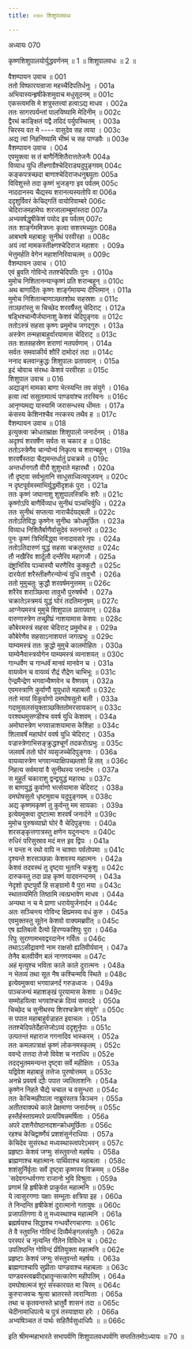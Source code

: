 ```yaml
---
title: ०७० शिशुपालवधः

---
```

अध्यायः 070

कृष्णशिशुपालयोर्युद्धवर्णनम् ॥ 1 ॥ शिशुपालवधः ॥ 2 ॥

वैशम्पायन उवाच ॥	001  
ततो विष्फारयन्राजा महच्चैदिपतिर्धनुः ।	001a  
अभियास्यन्हृषीकेशमुवाच मधुसूदनम् ॥	001c  
एकस्त्वमसि मे शत्रुस्तत्त्वां हत्वाऽद्य माधव ।	002a  
ततः सागरपर्यन्तां पालयिष्यामि मेदिनीम् ॥	002c  
द्वैरथं काङ्क्षितं यद्वै तदिदं पर्युपस्थितम् ।	003a  
चिरस्य वत मे ---- वासुदेव सह त्वया ।	003c  
अद्य त्वां निहनिष्यामि भीष्मं च सह पाण्डवैः ॥	003e  
वैशम्पायन उवाच ।	004  
एवमुक्त्वा स तं बाणैर्निशितैरात्ततेजनैः 	004a  
विव्याध युधि तीक्ष्णाग्रैश्चेदिराड्यदुपुङ्गवम् 	004c  
कङ्कपत्रच्छदा बाणाश्चेदिराजधनुश्च्युताः 	005a  
विविशुस्ते तदा कृष्णं भुजङ्गा इव पर्वतम् 	005c  
नाददानस्य चैद्यस्य शरानत्यस्यतोपि वा 	006a  
ददृशुर्विवरं केचिद्गतिं वायोरिवाम्बरे 	006c  
चेदिराजमहामेघः शरजालाम्बुमांस्तदा 	007a  
अभ्यवर्षद्धृषीकेशं पयोद इव पर्वतम् 	007c  
ततः शार्ङ्गममित्रघ्नः कृत्वा सशरमच्युतः 	008a  
आबभाषे महाबाहुः सुनीथं परवीरहा ॥	008c  
अयं त्वां मामकस्तीक्ष्णश्चेदिराज महाशरः ।	009a  
भेत्तुमर्हति वेगेन महाशनिरिवाचलम् ॥	009c  
वैशम्पायन उवाच ।	010  
एवं ब्रुवति गोविन्दे ततश्चेदिपतिः पुनः ।	010a  
मुमोच निशितानन्यान्कृष्णं प्रति शरान्बहून् ॥	010c  
अथ बाणार्दितः कृष्णः शार्ङ्गमायम्य दीप्तिमान् ।	011a  
मुमोच निशितान्बाणाञ्छतशोथ सहस्रशः ॥	011c  
ताञ्छरांस्तु स चिच्छेद शरवर्षैस्तु चेदिराट् ।	012a  
षड्भिश्चान्यैर्जघानाशु केशवं चेदिपुङ्गवः ॥	012c  
ततोऽस्त्रं सहसा कृष्णः प्रमुमोच जगद्गुरुः ।	013a  
अस्त्रेण तन्महाबाहुर्वारयामास चेदिराट् ॥	013c  
ततः शतसहस्रेण शराणां नतपर्वणाम् ।	014a  
सर्वतः समवाकीर्य शौरिं दामोदरं तदा ॥	014c  
ननाद बलवान्क्रुद्धः शिशुपालः प्रतापवान् ।	015a  
इदं चोवाच संरब्धः केशवं परवीरहा ॥	015c  
शिशुपाल उवाच ॥	016  
अद्याङ्गं मामका बाणा भेत्स्यन्ति तव संयुगे ।	016a  
हत्वा त्वां ससुतामात्यं पाण्डवांश्च तरस्विनः ॥	016c  
आनृण्यमद्य यास्यामि जरासन्धस्य धीमतः ।	017a  
कंसस्य केशिनश्चैव नरकस्य तथैव ह ॥	017c  
वैशम्पायन उवाच ॥	018  
इत्युक्त्वा क्रोधताम्राक्षः शिशुपालो जनार्दनम् ।	018a  
अदृश्यं शरवर्षेण सर्वतः स चकार ह ॥	018c  
ततोऽस्त्रेणैव चान्योन्यं निकृत्य च शरान्बहून् ।	019a  
शरवर्षैस्तदा चैद्यमन्तर्धातुं प्रचक्रमे ॥	019c  
अन्तर्धानगतौ वीरौ शुशुभाते महारथौ ।	020a  
तौ दृष्ट्वा सर्वभूतानि साधुसाध्वित्यपूजयन् ॥	020c  
न दृष्टपूर्वमस्माभिर्युद्धमीदृशकं पुरा ।	021a  
ततः कृष्णं जघानाशु शुशुपालस्त्रिभिः शरैः ॥	021c  
कृष्णोऽपि बाणैर्विव्याध सुनीथं पञ्चभिर्युधि ।	022a  
ततः सुनीथं सप्तत्या नाराचैर्दयद्बली ॥	022c  
ततोऽतिविद्धः कृष्णेन सुनीथः क्रोधमूर्छितः ।	023a  
विव्याध निशितैर्बाणैर्वासुदेवं स्तनान्तरे ॥	023c  
पुनः कृष्णं त्रिभिर्विद्ध्वा ननादावसरे नृपः ।	024a  
ततोऽतिदारुणं युद्धं सहसा चक्रतुस्तदा ॥	024c  
तौ नखैरिव शार्दूलौ दन्तैरिव महागजौ ।	025a  
दंष्ट्राभिरिव पञ्चास्यौ चरणैरिव कुक्कुटौ ॥	025c  
दारयेतां शरैस्तीक्ष्णैरन्योन्यं युधि तावुभौ ।	026a  
ततो मुमुचतुः क्रुद्धौ शरवर्षमनुत्तमम् ॥	026c  
शरैरेव शराञ्छित्वा तावुभौ पुरुषर्षभौ ।	027a  
चक्रातेऽस्त्रमयं युद्धं घोरं तदतिमानुषम् ॥	027c  
आग्नेयमस्त्रं मुमुचे शिशुपालः प्रतापवान् ।	028a  
वारुणास्त्रेण तच्छ्रीघ्रं नाशयामास केशवः ॥	028c  
कौबेरमस्त्रं सहसा चेदिराट् प्रमुमोच ह । 	029a  
कौबेरेणैव सहसाऽनाशयत्तं जगत्प्रभुः ॥	029c  
याम्यमस्त्रं ततः क्रुद्धो मुमुचे कालमोहितः ।	030a  
याम्येनैवास्त्रयोगेन याम्यमस्त्रं व्यनाशयत् ॥	030c  
गान्धर्वेण च गान्धर्वं मानवं मानवेन च ।	031a  
वायव्येन च वायव्यं रौद्रं रौद्रेण चाभिभूः ॥	031c  
ऐन्द्रमैन्द्रेण भगवान्वैष्णवेन च वैष्णवम् ।	032a  
एवमस्त्राणि कुर्वाणौ युयुधाते महाबलौ ॥	032c  
ततो मायां विकुर्वाणो दमघोषसुतो बली ।	033a  
गदामुसलसंयुक्ताञ्छक्तितोमरसायकान् ॥	033c  
परश्वथमुसण्डीश्च ववर्ष युधि केशवम् ।	034a  
अमोघास्त्रेण भगवान्नाशयामास केशिहा ॥	034c  
शिलावर्षं महाघोरं ववर्ष युधि चेदिराट् ।	035a  
वज्रास्त्रेणाभिसङ्क्रुद्धश्चूर्णं तदकरोत्प्रभुः ॥	035c  
जलवर्षं ततो घोरं व्यसृजच्चेदिपुङ्गवः ।	036a  
वायव्यास्त्रेण भगवान्व्याक्षिपच्छतशो हि तत् ॥	036c  
निहत्य सर्वमायां वै सुनीथस्य जनार्दनः ।	037a  
स मुहूर्तं चकाराशु द्वन्द्वयुद्धं महारथः ॥	037c  
स बाणयुद्धं कुर्वाणो भर्त्सयामास चेदिराट् ।	038a  
दमघोषसुतो धृष्टमुवाच यदुपुङ्गवम् ॥	038c  
अद्य कृष्णमकृष्णं तु कुर्वन्तु मम सायकाः ।	039a  
इत्येवमुक्त्वा दुष्टात्मा शरवर्षं जनार्दने ॥	039c  
मुमोच पुरुषव्याघ्रो घोरं वै चेदिपुङ्गवः ।	040a  
शरसङ्कृत्तगात्रस्तु क्षणेन यदुनन्दनः ॥	040c  
रुधिरं परिसुस्राव मदं मत्त इव द्विपः ।	041a  
न यन्ता न रथो वापि न चाश्वाः पर्वतोपमाः ॥	041c  
दृश्यन्ते शरसञ्छन्नाः केशवस्य महात्मनः ।	042a  
केशवं तदवस्थं तु दृष्ट्वा भूतानि चक्रुशुः ॥	042c  
दारुकस्तु तदा प्राह कृष्णं यादवनन्दनम् ।	043a  
नेदृशो दृष्टपूर्वो हि सङ्ग्रामो वै पुरा मया ॥	043c  
स्थातव्यमिति तिष्ठामि त्वत्प्रभावेण माधव ।	044a  
अन्यथा न च मे प्राणा धरायेयुर्जनार्दन ॥	044c  
अतः सञ्चिन्त्य गोविन्द क्षिप्रमस्य वधं कुरु ।	045a  
एवमुक्तस्तु सूतेन केशवो वाक्यमब्रवीत् ॥	045c  
एष ह्यतिबलो दैत्यो हिरण्यकशिपुः पुरा ।	046a  
रिपुः सुराणामभवद्वरदानेन गर्वितः ॥	046c  
तथाऽऽसीद्रावणो नाम राक्षसो ह्यतिवीर्यवान् ।	047a  
तेनैव बलवीर्येण बलं नागणयन्मम ॥	047c  
अहं मृत्युश्च भविता काले काले दुरात्मनः ।	048a  
न भेतव्यं तथा सूत नैष कश्चिन्मयि स्थिते ॥	048c  
इत्येवमुक्त्वा भगवान्ननर्द गरुडध्वजः ।	049a  
पाञ्चजन्यं महाशङ्खं पूरयामास केशवः ॥	049c  
सम्मोहयित्वा भगवांश्चक्रं दिव्यं समाददे ।	050a  
चिच्छेद च सुनीथस्य शिरश्चक्रेण संयुगे' ॥	050c  
स पपात महाबाहुर्वज्राहत इवाचलः ।	051a  
ततश्चेदिपतेर्देहात्तेजोऽग्र्यं ददृशुर्नृपाः ॥	051c  
उत्पतन्तं महाराज गगनादिव भास्करम् ।	052a  
ततः कमलपत्राक्षं कृष्णं लोकनमस्कृतम् ।	052c  
ववन्दे तत्तदा तेजो विवेश च नराधिप ॥	052e  
तदद्भुतममन्यन्त दृष्ट्वा सर्वे महीक्षितः ।	053a  
यद्विवेश महाबाहुं तत्तेजः पुरुषोत्तमम् ॥	053c  
अनभ्रे प्रववर्ष द्यौः पपात ज्वलिताशनिः ।	054a  
कृष्णेन निहते चैद्ये चचाल च वसुन्धरा ॥	054c  
ततः केचिन्महीपाला नाब्रुवंस्तत्र किञ्चन ।	055a  
अतीतवाक्पथे काले प्रेक्षमाणा जनार्दनम् ॥	055c  
हस्तैर्हस्ताग्रमपरे प्रत्यपिंषन्नमर्षिताः ।	056a  
अपरे दशनैरोष्ठानदशन्क्रोधमूर्छिताः ॥	056c  
रहश्च केचिद्वार्ष्णेयं प्रशशंसुर्नराधिपाः ।	057a  
केचिदेव सुसंरब्धा मध्यस्थास्त्वपरेऽभवन् ॥	057c  
प्रहृष्टाः केशवं जग्मुः संस्तुवन्तो महर्षयः ।	058a  
ब्राह्मणाश्च महात्मानः पार्थिवाश्च महाबलाः ।	058c  
शशंसुर्निर्वृताः सर्वे दृष्ट्वा कृष्णस्य विक्रमम् ॥	058e  
`सदेवगन्धर्वगणा राजानो भुवि विश्रुताः ।	059a  
प्रणामं हि हृषीकेशे प्राकुर्वत महात्मनि ॥	059c  
ये त्वासुरगणाः पक्षाः सम्भूताः क्षत्रिया इह ।	060a  
ते निन्दन्ति हृषीकेशं दुरात्मानो गतायुषः ॥	060c  
प्रजापतिगणा ये तु मध्यस्थाश्च महात्मनि ।	061a  
ब्रह्मर्षयश्च सिद्धाश्च गन्धर्वोरगचारणाः ॥	061c  
ते वै स्तुवन्ति गोविन्दं दिव्यैर्मङ्गलसंयुतैः ।	062a  
परस्परं च नृत्यन्ति गीतेन विविधेन च ।	062c  
उपतिष्ठन्ति गोविन्दं प्रीतियुक्ता महात्मनि ॥	062e  
प्रहृष्टाः केशवं जग्मुः संस्तुवन्तो महर्षयः ।	063a  
ब्राह्मणाश्चापि सुप्रीताः पाण्डवाश्च महाबलाः ॥	063c  
पाण्डवस्त्वब्रवीद्भ्रातॄन्सत्कारेण महीपतिम् ।	064a  
दमघोषात्मजं शूरं संस्कारयत मा चिरम् ॥	064c  
कुरुराजवचः श्रुत्वा भ्रातरस्ते त्वरान्विताः ।	065a  
तथा च कृतवन्तस्ते भ्रातुर्वै शासनं तदा ॥	065c  
चेदीनामाधिपत्ये च पुत्रं तस्याज्ञया हरेः ।	066a  
अभ्यषिञ्चत तं पार्थः सहितैर्वसुधाधिपैः ॥ ॥	066c  

इति श्रीमन्महाभारते सभापर्वणि शिशुपालवधपर्वणि सप्ततितमोऽध्यायः ॥ 70 ॥